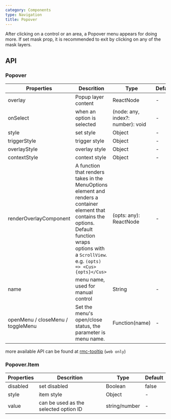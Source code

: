 ```yaml
---
category: Components
type: Navigation
title: Popover
---
```


After clicking on a control or an area, a Popover menu appears for doing more.
If set mask prop, it is recommended to exit by clicking on any of the mask layers.

## API

### Popover

Properties | Descrition | Type | Default
-----------|------------|------|--------
| overlay   | Popup layer content  | ReactNode |  -   |
| onSelect   | when an option is selected    | (node: any, index?: number): void |  -   |
| style | set style  | Object |  -   |
| triggerStyle  | trigger style  | Object |  -   |
| overlayStyle  | overlay style  | Object |  -   |
| contextStyle  | context style  | Object |  -   |
| renderOverlayComponent  | A function that renders takes in the MenuOptions element and renders a container element that contains the options. Default function wraps options with a `ScrollView`. e.g. `(opts) => <Cus>{opts}</Cus>`  | (opts: any): ReactNode |  -   |
| name  | menu name, used for manual control   | String |  -   |
| openMenu / closeMenu / toggleMenu | Set the menu's open/close status, the parameter is menu name.  | Function(name) |  -   |

more available API can be found at [rmc-tooltip](https://github.com/react-component/m-tooltip#api) (`web only`)

### Popover.Item

Properties | Descrition | Type | Default
-----------|------------|------|--------
| disabled   | set disabled    | Boolean |  false   |
| style  | item style   | Object |  -   |
| value | can be used as the selected option ID  | string/number |  -   |
